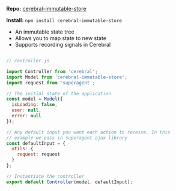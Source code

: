**Repo:** [cerebral-immutable-store](https://github.com/christianalfoni/cerebral-immutable-store)

**Install:** `npm install cerebral-immutable-store`

- An immutable state tree
- Allows you to map state to new state
- Supports recording signals in Cerebral

```javascript

// controller.js

import Controller from 'cerebral';
import Model from 'cerebral-immutable-store';
import request from 'superagent';

// The initial state of the application
const model = Model({
  isLoading: false,
  user: null,
  error: null
});

// Any default input you want each action to receive. In this
// example we pass in superagent ajax library
const defaultInput = {
  utils: {
    request: request
  }
};

// Instantiate the controller
export default Controller(model, defaultInput);
```
